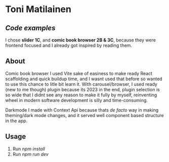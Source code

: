 # Toni Matilainen
## _Code examples_

I chose **slider 1C**, and **comic book browser 2B & 3C**, because they were frontend focused and I already got inspired by reading them.

## About

Comic book browser I used Vite sake of easiness to make ready React scaffolding and quick buildup time, and I wasnt used that before so wanted to use this chance to litle bit learn it. With carousel/browser, I used ready (new to me though) plugin because its 2023 in the end, plugin selection is so wide that I didnt see any reason to make it fully by myself, reinventing wheel in modern software development is silly and time-consuming.

Darkmode I made with Context Api because thats _de facto_ way in making theming/dark mode changes, and it served well component based structure in the app.

## Usage

1. Run _npm install_
2. Run _npm run dev_
